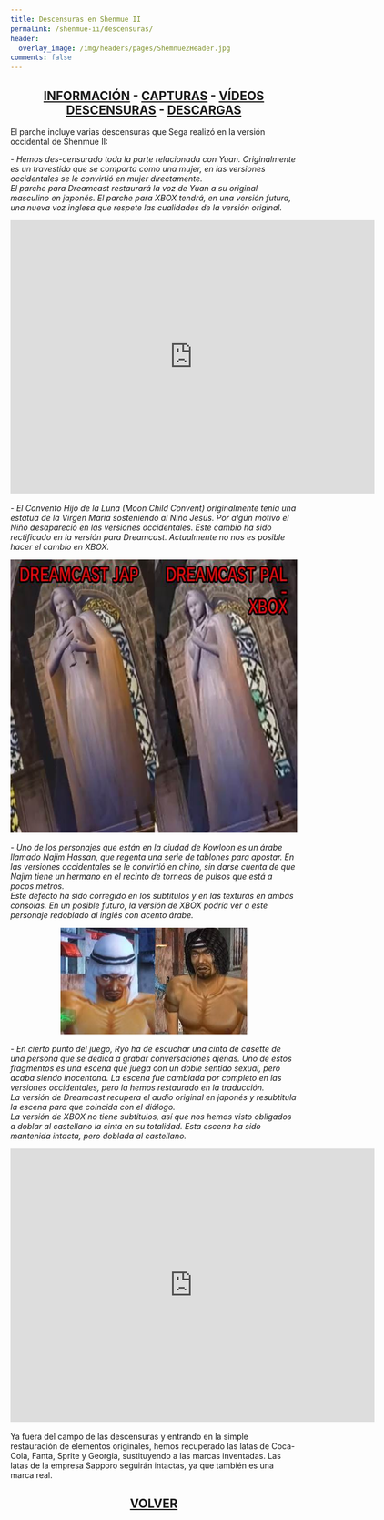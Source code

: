 ```yaml
---
title: Descensuras en Shenmue II
permalink: /shenmue-ii/descensuras/
header:
  overlay_image: /img/headers/pages/Shemnue2Header.jpg
comments: false
---
```

<h2 style="text-align: center;"><strong><a href="/shenmue-ii/informacion/">INFORMACIÓN</a> - <a href="/shenmue-ii/capturas/">CAPTURAS</a> - <a href="/shenmue-ii/videos/">VÍDEOS</a><br>  
<a href="/shenmue-ii/descensuras/">DESCENSURAS</a> - <a href="/shenmue-ii/descargar/">DESCARGAS</a></strong></h2>

El parche incluye varias descensuras que Sega realizó en la versión occidental de Shenmue II:

_- Hemos des-censurado toda la parte relacionada con Yuan. Originalmente es un travestido 
que se comporta como una mujer, en las versiones occidentales se le convirtió en mujer 
directamente.  
El parche para Dreamcast restaurará la voz de Yuan a su original masculino en japonés. 
El parche para XBOX tendrá, en una versión futura, una nueva voz inglesa que respete las 
cualidades de la versión original._

<center><iframe width="640" height="480" src="https://www.youtube-nocookie.com/embed/Mm2QUICTTyM?rel=0" frameborder="0" allow="accelerometer; autoplay; encrypted-media; gyroscope; picture-in-picture" allowfullscreen></iframe></center>

_- El Convento Hijo de la Luna (Moon Child Convent) originalmente tenía una estatua de la 
Virgen María sosteniendo al Niño Jesús. Por algún motivo el Niño desapareció en las versiones 
occidentales. Este cambio ha sido rectificado en la versión para Dreamcast. Actualmente no nos 
es posible hacer el cambio en XBOX._

<center><img src="/img/2015/06/ShenmueII-Convento.jpg" alt="Shenmue II - Diferencias en el convento" width="640" height="480" /></center>

_- Uno de los personajes que están en la ciudad de Kowloon es un árabe llamado Najim Hassan, 
que regenta una serie de tablones para apostar. En las versiones occidentales se le convirtió 
en chino, sin darse cuenta de que Najim tiene un hermano en el recinto de torneos de pulsos que 
está a pocos metros.  
Este defecto ha sido corregido en los subtítulos y en las texturas en ambas consolas. En un posible 
futuro, la versión de XBOX podría ver a este personaje redoblado al inglés con acento árabe._

<center><img src="/img/2015/06/Najimu_Hassan.jpg" alt="Imagen por cortesía de Shenmue Wiki" width="328" height="187" /></center>

_- En cierto punto del juego, Ryo ha de escuchar una cinta de casette de una persona que se dedica 
a grabar conversaciones ajenas. Uno de estos fragmentos es una escena que juega con un doble sentido 
sexual, pero acaba siendo inocentona. La escena fue cambiada por completo en las versiones occidentales, 
pero la hemos restaurado en la traducción.  
La versión de Dreamcast recupera el audio original en japonés y resubtitula la escena para que coincida 
con el diálogo.  
La versión de XBOX no tiene subtítulos, así que nos hemos visto obligados a doblar al castellano la cinta 
en su totalidad. Esta escena ha sido mantenida intacta, pero doblada al castellano._

<center><iframe width="640" height="480" src="https://www.youtube-nocookie.com/embed/aqfjxUU6mcU?rel=0" frameborder="0" allow="accelerometer; autoplay; encrypted-media; gyroscope; picture-in-picture" allowfullscreen></iframe></center>

Ya fuera del campo de las descensuras y entrando en la simple restauración de elementos originales, hemos 
recuperado las latas de Coca-Cola, Fanta, Sprite y Georgia, sustituyendo a las marcas inventadas. Las 
latas de la empresa Sapporo seguirán intactas, ya que también es una marca real.

<h2 style="text-align: center;"><strong><a href="/shenmue-ii/">VOLVER</a></strong></h2>


